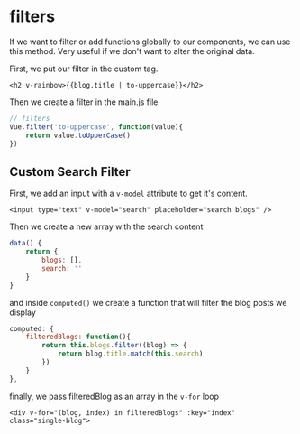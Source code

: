 # filters

If we want to filter or add functions globally to our components, we can use this method.
Very useful if we don't want to alter the original data.

First, we put our filter in the custom tag.

`<h2 v-rainbow>{{blog.title | to-uppercase}}</h2>`

Then we create a filter in the main.js file

```js
// filters
Vue.filter('to-uppercase', function(value){
    return value.toUpperCase()
})
```

## Custom Search Filter

First, we add an input with a `v-model` attribute to get it's content.

`<input type="text" v-model="search" placeholder="search blogs" />`

Then we create a new array with the search content

```js
data() {
    return {
        blogs: [],
        search: ''
    }
}
```

and inside `computed()` we create a function that will filter the blog posts we display

```js
computed: {
    filteredBlogs: function(){
        return this.blogs.filter((blog) => {
            return blog.title.match(this.search)
        })
    }
},
```

finally, we pass filteredBlog as an array in the `v-for` loop

`<div v-for="(blog, index) in filteredBlogs" :key="index" class="single-blog">`
